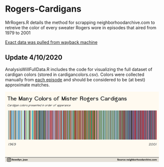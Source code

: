 # Rogers-Cardigans

MrRogers.R details the method for scrapping neighborhoodarchive.com to retreive the color of every sweater Rogers wore in episodes that aired from 1979 to 2001

[Exact data was pulled from wayback machine](https://web.archive.org/web/20110525014454/http://neighborhoodarchive.blogspot.com/2011/05/sweater-colors.html)


## Update 4/10/2020 

AnalysisWillFullData.R includes the code for visualizing the full dataset of cardigan colors (stored in cardigancolors.csv). Colors were collected manually from [each episode](http://www.neighborhoodarchive.com/mrn/episodes/) and should be considered to be (at best) approximate matches. 

![](BarcodeChart.png)

